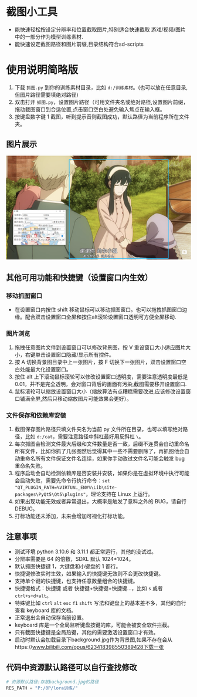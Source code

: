 # 截图小工具

* 能快速轻松按设定分辨率和位置截取图片,特别适合快速截取 游戏/视频/图片 中的一部分作为模型训练素材.
* 能快速设定截图路径和图片前缀,目录结构符合sd-scripts

# 使用说明简略版

1. 下载 `抓图.py` 到你的训练素材目录，比如 `d:/训练素材`。(也可以放在任意目录,但图片路径需要填绝对路径)
2. 双击打开 `抓图.py`，设置图片路径（可用文件夹名或绝对路径,设置图片前缀，拖动截图窗口到合适位置,点击窗口空白处避免输入焦点在输入框。
3. 按键盘数字键 1 截图，听到提示音则截图成功，默认路径为当前程序所在文件夹。
## 图片展示
![1719864526242.png](https://github.com/blueskyfffff/CaptureTool/blob/main/image/README/1719864526242.png)
## 其他可用功能和快捷键（设置窗口内生效）

### 移动抓图窗口

- 在设置窗口内按住 shift 移动鼠标可以移动抓图窗口。也可以拖拽抓图窗口边缘。配合双击设置窗口全屏和按住alt滚轮设置窗口透明可方便全屏移动.

### 图片浏览

1. 拖拽任意图片文件到设置窗口可以修改背景图，按 V 重设窗口大小适应图片大小，右键单击设置窗口隐藏/显示所有控件。
2. 按 A 切换背景图目录中上一张图片，按 F 切换下一张图片，双击设置窗口空白处能最大化设置窗口。
3. 按住 alt 上下滚动鼠标滚轮可以修改设置窗口透明度，需要注意透明度最低是 0.01，并不是完全透明，会对窗口背后的画面有污染,截图需要移开设置窗口.
4. 鼠标滚轮可以缩放设置窗口大小（缩放算法有点糟糕需要改进,应该修改设置窗口铺满全屏,然后只移动缩放图片可能效果会更好）。

### 文件保存和依赖库安装

1. 截图保存图片路径只填文件夹名为当前 py 文件所在目录，也可以填写绝对路径，比如 `d:/cat`，需要注意路径中斜杠最好用反斜杠 `\`。
2. 每次抓图会检测文件最大后缀和文件数量是否一致，后缀不连贯会自动重命名所有文件，比如你抓了几张图然后觉得其中一些不需要删除了，再抓图他会自动重命名所有文件保证文件名连续，如果你手动改过文件名可能会触发 bug 重命名失败。
3. 程序启动会自动检测依赖库是否安装并安装，如果你是在虚拟环境中执行可能会启动失败，需要先命令行执行命令：`set "QT_PLUGIN_PATH=%VIRTUAL_ENV%\Lib\site-packages\PyQt5\Qt5\plugins"`，理论支持在 Linux 上运行。
4. 如果出现功能无效或者异常退出，大概率是触发了意料之外的 BUG，请自行 DEBUG。
5. 打标功能还未添加，未来会增加可视化打标功能。

## 注意事项

- 测试环境 python 3.10.6 和 3.11.1 都正常运行，其他的没试过。
- 分辨率需要是 64 的倍数，SDXL 默认 1024*1024。
- 默认抓图快捷键 1，大键盘和小键盘的 1 都行。
- 快捷键修改实时生效，如果输入的快捷键无效则不会更改快捷键。
- 支持单个键的快捷键，也支持任意数量组合的快捷键。
- 快捷键格式：快捷键 或者 快捷键+快捷键+快捷键...，比如 `s` 或者 `ctrl+s+d+alt`。
- 特殊键比如 `ctrl` `alt` `esc` `f1` `shift` 写法和键盘上的基本差不多，其他的自行查看 keyboard 库的文档。
- 正常退出会自动保存当前设置。
- keyboard 库是一个全局监听键盘按键的库，可能会被安全软件拦截。
- 只有截图快捷键是全局热键，其他的需要激活设置窗口才有效。
- 启动时默认会加载目录下background.jpg作为背景图,如果不存在会从https://www.bilibili.com/opus/623418398550389428下载一张

## 代码中资源默认路径可以自行查找修改

```python
# 资源默认路径:存放background.jpg的路径
RES_PATH = "P:/0P/lora训练/"
```
